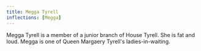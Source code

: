 ```yaml
---
title: Megga Tyrell
inflections: [Megga]
---
```


Megga Tyrell is a member of a junior branch of House Tyrell. She is fat and loud. Megga is one of Queen Margaery Tyrell's ladies-in-waiting.


